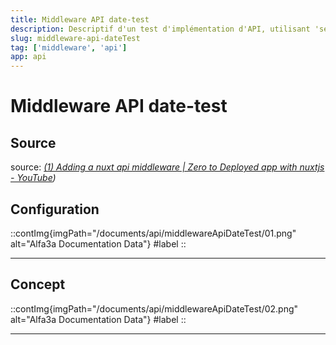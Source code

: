 ```yaml
---
title: Middleware API date-test
description: Descriptif d'un test d'implémentation d'API, utilisant 'serverMiddleware'
slug: middleware-api-dateTest
tag: ['middleware', 'api']
app: api
---
```


# Middleware API date-test
## Source
source: *[(1) Adding a nuxt api middleware | Zero to Deployed app with nuxtjs - YouTube](https://www.youtube.com/watch?v=KfqO-G7-Lsk))*

## Configuration

::contImg{imgPath="/documents/api/middlewareApiDateTest/01.png" alt="Alfa3a Documentation Data"}
#label
::
*** 

## Concept

::contImg{imgPath="/documents/api/middlewareApiDateTest/02.png" alt="Alfa3a Documentation Data"}
#label
::
*** 



